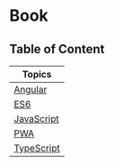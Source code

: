 ---
---

# Book

## Table of Content

| Topics                             |
|------------------------------------|
| [Angular](/Angular/README.md)      |
| [ES6](/ES6/index.md)               |
| [JavaScript](/JavaScript/index.md) |
| [PWA](/PWA/index.md)               |
| [TypeScript](/TypeScript/index.md) |
